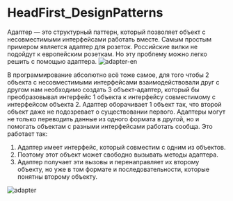 # HeadFirst_DesignPatterns
Адаптер — это структурный паттерн, который позволяет объект с несовместимыми интерфейсами работать вместе.
Самым простым примером является адаптер для розеток. Российские вилки не подойдут к европейским розеткам. Но эту проблему можно легко решить с помощью адаптера.
![adapter-en](https://user-images.githubusercontent.com/56963305/148888564-7a1d8143-94db-4de7-b4a2-9e5e519f396e.png)

В программирование абсолютно всё тоже самое, для того чтобы 2 объекта с несовместимыми интерфейсами взаимодействовали друг с другом
нам необходимо создать 3 объект-адаптер, который бы преобразовывал интерфейс 1 объекта к интерфейсу совместимому с интерфейсом объекта 2.
Адаптер оборачивает 1 объект так, что второй объект даже не подозревает о существовании первого.
Адаптеры могут не только переводить данные из одного формата в другой, но и помогать объектам с разными интерфейсами работать сообща. Это работает так:
1.	Адаптер имеет интерфейс, который совместим с одним из объектов.
2.	Поэтому этот объект может свободно вызывать методы адаптера.
3.	Адаптер получает эти вызовы и перенаправляет их второму объекту, но уже в том формате и последовательности, которые понятны второму объекту.

![adapter](https://user-images.githubusercontent.com/56963305/148888539-df4c3bd3-2bfb-4212-8097-c99424992079.png)
